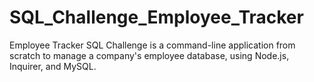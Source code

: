 # SQL_Challenge_Employee_Tracker
Employee Tracker SQL Challenge is a command-line application from scratch to manage a company's employee database, using Node.js, Inquirer, and MySQL.
